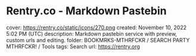 # Rentry.co - Markdown Pastebin

cover: https://rentry.co/static/icons/270.png
created: November 10, 2022 5:02 PM (UTC)
description: Markdown pastebin service with preview, custom urls and editing.
folder: BOOKMRKS-MTHRFCKR / SEARCH PARTY MTHRFCKR! / Tools
tags: Search
url: https://rentry.org